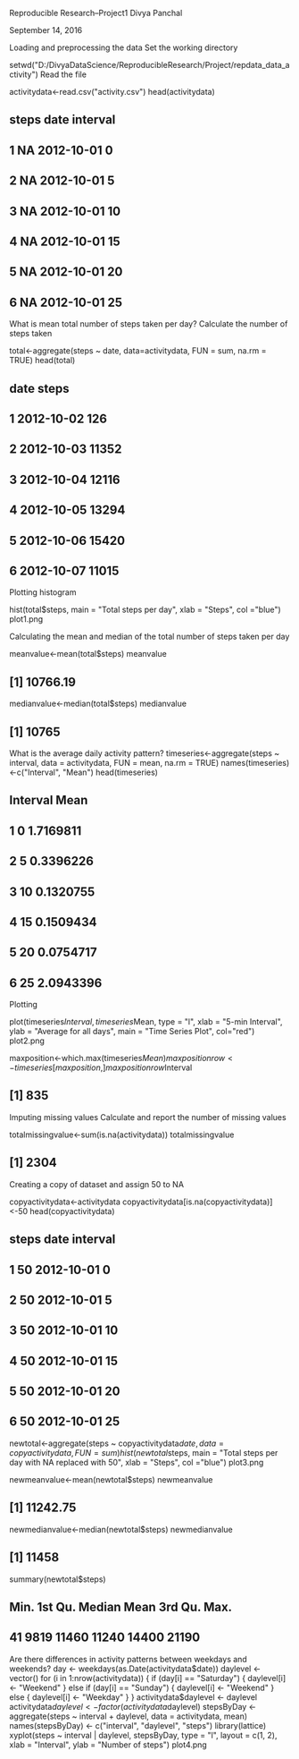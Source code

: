 Reproducible Research–Project1
Divya Panchal

September 14, 2016

Loading and preprocessing the data
Set the working directory

setwd("D:/DivyaDataScience/ReproducibleResearch/Project/repdata_data_activity")
Read the file

activitydata<-read.csv("activity.csv")
head(activitydata)
##   steps       date interval
## 1    NA 2012-10-01        0
## 2    NA 2012-10-01        5
## 3    NA 2012-10-01       10
## 4    NA 2012-10-01       15
## 5    NA 2012-10-01       20
## 6    NA 2012-10-01       25
What is mean total number of steps taken per day?
Calculate the number of steps taken

total<-aggregate(steps ~ date, data=activitydata, FUN = sum, na.rm = TRUE)
head(total)
##         date steps
## 1 2012-10-02   126
## 2 2012-10-03 11352
## 3 2012-10-04 12116
## 4 2012-10-05 13294
## 5 2012-10-06 15420
## 6 2012-10-07 11015
Plotting histogram

hist(total$steps, main = "Total steps per day", xlab = "Steps", col ="blue")
plot1.png

Calculating the mean and median of the total number of steps taken per day

meanvalue<-mean(total$steps)
meanvalue
## [1] 10766.19
medianvalue<-median(total$steps)
medianvalue
## [1] 10765
What is the average daily activity pattern?
timeseries<-aggregate(steps ~ interval, data = activitydata, FUN = mean, na.rm = TRUE)
names(timeseries)<-c("Interval", "Mean")
head(timeseries)
##   Interval      Mean
## 1        0 1.7169811
## 2        5 0.3396226
## 3       10 0.1320755
## 4       15 0.1509434
## 5       20 0.0754717
## 6       25 2.0943396
Plotting

plot(timeseries$Interval, timeseries$Mean, type = "l", xlab = "5-min Interval", ylab = "Average for all days", main = "Time Series Plot", col="red")
plot2.png

maxposition<-which.max(timeseries$Mean)
maxpositionrow<-timeseries[maxposition,]
maxpositionrow$Interval
## [1] 835
Imputing missing values
Calculate and report the number of missing values

totalmissingvalue<-sum(is.na(activitydata))
totalmissingvalue
## [1] 2304
Creating a copy of dataset and assign 50 to NA

copyactivitydata<-activitydata
copyactivitydata[is.na(copyactivitydata)]<-50
head(copyactivitydata)
##   steps       date interval
## 1    50 2012-10-01        0
## 2    50 2012-10-01        5
## 3    50 2012-10-01       10
## 4    50 2012-10-01       15
## 5    50 2012-10-01       20
## 6    50 2012-10-01       25
newtotal<-aggregate(steps ~ copyactivitydata$date, data=copyactivitydata, FUN = sum)
hist(newtotal$steps, main = "Total steps per day with NA replaced with 50", xlab = "Steps", col ="blue")
plot3.png

newmeanvalue<-mean(newtotal$steps)
newmeanvalue
## [1] 11242.75
newmedianvalue<-median(newtotal$steps)
newmedianvalue
## [1] 11458
summary(newtotal$steps)
##    Min. 1st Qu.  Median    Mean 3rd Qu.    Max. 
##      41    9819   11460   11240   14400   21190
Are there differences in activity patterns between weekdays and weekends?
day <- weekdays(as.Date(activitydata$date))
daylevel <- vector()
for (i in 1:nrow(activitydata)) {
  if (day[i] == "Saturday") {
    daylevel[i] <- "Weekend"
  } else if (day[i] == "Sunday") {
    daylevel[i] <- "Weekend"
  } else {
    daylevel[i] <- "Weekday"
  }
}
activitydata$daylevel <- daylevel
activitydata$daylevel <- factor(activitydata$daylevel)
stepsByDay <- aggregate(steps ~ interval + daylevel, data = activitydata, mean)
names(stepsByDay) <- c("interval", "daylevel", "steps")
library(lattice)
xyplot(steps ~ interval | daylevel, stepsByDay, type = "l", layout = c(1, 2), 
       xlab = "Interval", ylab = "Number of steps")
plot4.png
